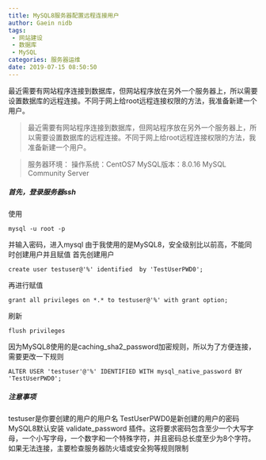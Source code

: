 ```yaml
---
title: MySQL8服务器配置远程连接用户
author: Gaein nidb
tags: 
 - 网站建设
 - 数据库
 - MySQL
categories: 服务器运维
date: 2019-07-15 08:50:50
---
```

最近需要有网站程序连接到数据库，但网站程序放在另外一个服务器上，所以需要设置数据库的远程连接。不同于网上给root远程连接权限的方法，我准备新建一个用户。
<!-- more -->
>最近需要有网站程序连接到数据库，但网站程序放在另外一个服务器上，所以需要设置数据库的远程连接。不同于网上给root远程连接权限的方法，我准备新建一个用户。

> 服务器环境：
操作系统：CentOS7
MySQL版本：8.0.16 MySQL Community Server 

##### 首先，登录服务器ssh
使用
``` 
mysql -u root -p
```
并输入密码，进入mysql
由于我使用的是MySQL8，安全级别比以前高，不能同时创建用户并且赋值
首先创建用户
``` 
create user testuser@'%' identified  by 'TestUserPWD0';
```
再进行赋值
``` 
grant all privileges on *.* to testuser@'%' with grant option;
```
刷新
``` 
flush privileges
```
因为MySQL8使用的是caching_sha2_password加密规则，所以为了方便连接，需要更改一下规则
``` 
ALTER USER 'testuser'@'%' IDENTIFIED WITH mysql_native_password BY 'TestUserPWD0';
```

##### 注意事项
testuser是你要创建的用户的用户名
TestUserPWD0是新创建的用户的密码
MySQL8默认安装 validate_password 插件。这将要求密码包含至少一个大写字母，一个小写字母，一个数字和一个特殊字符，并且密码总长度至少为8个字符。
如果无法连接，主要检查服务器防火墙或安全狗等规则限制
